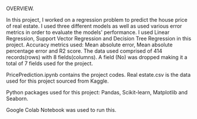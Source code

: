 OVERVIEW.

In this project, I worked on a regression problem to predict the house price of real estate. I used three different models as well as used various error metrics in order to evaluate the models' performance. I used Linear Regression, Support Vector Regression and Decision Tree Regression in this project. Accuracy metrics used: Mean absolute error, Mean absolute percentage error and R2 score. The data used comprised of 414 records(rows) with 8 fields(columns). A field (No) was dropped making it a total of 7 fields used for the project.

PricePrediction.ipynb contains the project codes.
Real estate.csv is the data used for this project sourced from Kaggle.

Python packages used for this project: Pandas, Scikit-learn, Matplotlib and Seaborn.

Google Colab Notebook was used to run this.
